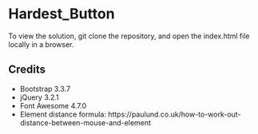 # Hardest_Button

<p>To view the solution, git clone the repository, and open the index.html file locally in a browser.</p> 

<h2>Credits</h2>
<ul> 
  <li>Bootstrap 3.3.7</li>
  <li>jQuery 3.2.1</li>
  <li>Font Awesome 4.7.0</li>
  <li>Element distance formula: https://paulund.co.uk/how-to-work-out-distance-between-mouse-and-element</li>
</ul> 
